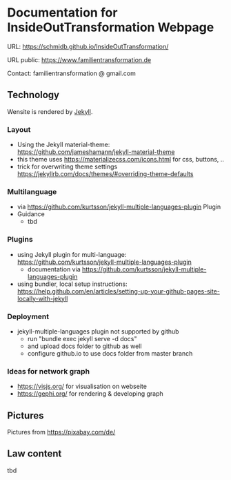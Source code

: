 # Documentation for InsideOutTransformation Webpage

URL: https://schmidb.github.io/InsideOutTransformation/

URL public: https://www.familientransformation.de

Contact: familientransformation @ gmail.com

## Technology
Wensite is rendered by [Jekyll](https://jekyllrb.com/).

### Layout
* Using the Jekyll material-theme: https://github.com/jameshamann/jekyll-material-theme
* this theme uses https://materializecss.com/icons.html for css, buttons, ..
* trick for overwriting theme settings https://jekyllrb.com/docs/themes/#overriding-theme-defaults

### Multilanguage
* via https://github.com/kurtsson/jekyll-multiple-languages-plugin Plugin
* Guidance
  * tbd

### Plugins
* using Jekyll plugin for multi-language: https://github.com/kurtsson/jekyll-multiple-languages-plugin
  * documentation via https://github.com/kurtsson/jekyll-multiple-languages-plugin
* using bundler, local setup instructions: https://help.github.com/en/articles/setting-up-your-github-pages-site-locally-with-jekyll

### Deployment
* jekyll-multiple-languages plugin not supported by github
  * run "bundle exec jekyll serve -d docs"
  * and upload docs folder to github as well
  * configure github.io to use docs folder from master branch

### Ideas for network graph
* https://visjs.org/ for visualisation on webseite
* https://gephi.org/ for rendering & developing graph



## Pictures
Pictures from https://pixabay.com/de/



## Law content
tbd
